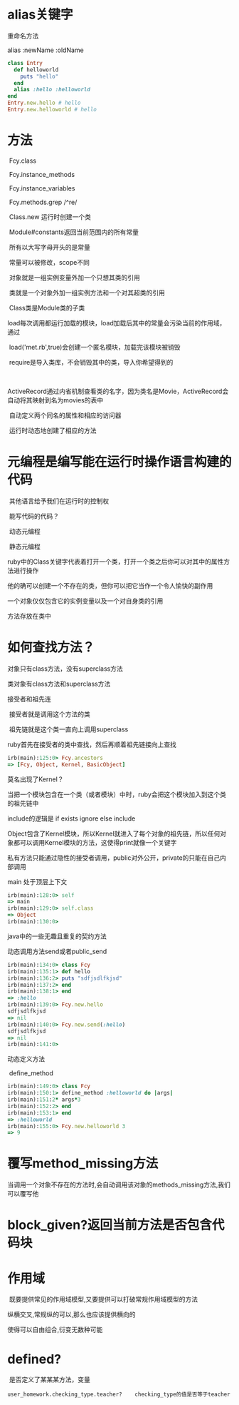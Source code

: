 # alias关键字

重命名方法

alias :newName :oldName

```ruby
class Entry
  def helloworld
    puts "hello"
  end
  alias :hello :helloworld
end
Entry.new.hello # hello
Entry.new.helloworld # hello
```

# 方法

​	Fcy.class

​	Fcy.instance_methods

​	Fcy.instance_variables

​	Fcy.methods.grep /^re/ 

​	Class.new		运行时创建一个类

​	Module#constants返回当前范围内的所有常量

​	所有以大写字母开头的是常量

​	常量可以被修改，scope不同

​	对象就是一组实例变量外加一个只想其类的引用

​	类就是一个对象外加一组实例方法和一个对其超类的引用

​	Class类是Module类的子类

​	load每次调用都运行加载的模块，load加载后其中的常量会污染当前的作用域，通过

​	load('met.rb',true)会创建一个匿名模块，加载完该模块被销毁

​	require是导入类库，不会销毁其中的类，导入你希望得到的

​	

​	ActiveRecord通过内省机制查看类的名字，因为类名是Movie，ActiveRecord会自动将其映射到名为movies的表中

​	自动定义两个同名的属性和相应的访问器

​	运行时动态地创建了相应的方法



# 元编程是编写能在运行时操作语言构建的代码



​	其他语言给予我们在运行时的控制权

​	能写代码的代码？

​	动态元编程

​	静态元编程



ruby中的Class关键字代表着打开一个类，打开一个类之后你可以对其中的属性方法进行操作

他的确可以创建一个不存在的类，但你可以把它当作一个令人愉快的副作用	



一个对象仅仅包含它的实例变量以及一个对自身类的引用

方法存放在类中



# 如何查找方法？

对象只有class方法，没有superclass方法

类对象有class方法和superclass方法

接受者和祖先连

​	接受者就是调用这个方法的类

​	祖先链就是这个类一直向上调用superclass

ruby首先在接受者的类中查找，然后再顺着祖先链接向上查找

```ruby
irb(main):125:0> Fcy.ancestors
=> [Fcy, Object, Kernel, BasicObject]
```

莫名出现了Kernel？

当把一个模块包含在一个类（或者模块）中时，ruby会把这个模块加入到这个类的祖先链中



include的逻辑是 if exists ignore else include



Object包含了Kernel模块，所以Kernel就进入了每个对象的祖先链，所以任何对象都可以调用Kernel模块的方法，这使得print就像一个关键字



私有方法只能通过隐性的接受者调用，public对外公开，private的只能在自己内部调用



main 处于顶层上下文

```ruby
irb(main):128:0> self
=> main
irb(main):129:0> self.class
=> Object
irb(main):130:0> 
```



java中的一些无趣且重复的契约方法



动态调用方法send或者public_send

```ruby
irb(main):134:0> class Fcy
irb(main):135:1> def hello
irb(main):136:2> puts "sdfjsdlfkjsd"
irb(main):137:2> end
irb(main):138:1> end
=> :hello
irb(main):139:0> Fcy.new.hello
sdfjsdlfkjsd
=> nil
irb(main):140:0> Fcy.new.send(:hello)
sdfjsdlfkjsd
=> nil
irb(main):141:0> 
```

动态定义方法

​	define_method

```ruby
irb(main):149:0> class Fcy
irb(main):150:1> define_method :helloworld do |args|
irb(main):151:2* args*3
irb(main):152:2> end
irb(main):153:1> end
=> :helloworld
irb(main):155:0> Fcy.new.helloworld 3
=> 9
```

# 覆写method_missing方法

当调用一个对象不存在的方法时,会自动调用该对象的methods_missing方法,我们可以覆写他

# block_given?返回当前方法是否包含代码块



# 作用域

​	既要提供常见的作用域模型,又要提供可以打破常规作用域模型的方法

纵横交叉,常规纵的可以,那么也应该提供横向的

使得可以自由组合,衍变无数种可能

# defined?

​	是否定义了某某某方法，变量

```
user_homework.checking_type.teacher?    checking_type的值是否等于teacher
```